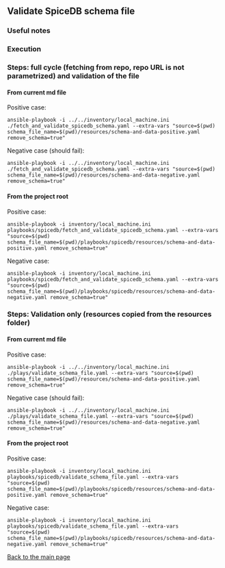 ## Validate SpiceDB schema file

### Useful notes

### Execution

### Steps: full cycle (fetching from repo, repo URL is not parametrized) and validation of the file
#### From current md file
Positive case:
```shell
ansible-playbook -i ../../inventory/local_machine.ini ./fetch_and_validate_spicedb_schema.yaml --extra-vars "source=$(pwd) schema_file_name=$(pwd)/resources/schema-and-data-positive.yaml remove_schema=true"
```
Negative case (should fail):
```shell
ansible-playbook -i ../../inventory/local_machine.ini ./fetch_and_validate_spicedb_schema.yaml --extra-vars "source=$(pwd) schema_file_name=$(pwd)/resources/schema-and-data-negative.yaml remove_schema=true"
```
#### From the project root
Positive case:
```shell
ansible-playbook -i inventory/local_machine.ini playbooks/spicedb/fetch_and_validate_spicedb_schema.yaml --extra-vars "source=$(pwd) schema_file_name=$(pwd)/playbooks/spicedb/resources/schema-and-data-positive.yaml remove_schema=true"
```
Negative case:
```shell
ansible-playbook -i inventory/local_machine.ini playbooks/spicedb/fetch_and_validate_spicedb_schema.yaml --extra-vars "source=$(pwd) schema_file_name=$(pwd)/playbooks/spicedb/resources/schema-and-data-negative.yaml remove_schema=true"
```
### Steps: Validation only (resources copied from the resources folder)
#### From current md file
Positive case:
```shell
ansible-playbook -i ../../inventory/local_machine.ini ./plays/validate_schema_file.yaml --extra-vars "source=$(pwd) schema_file_name=$(pwd)/resources/schema-and-data-positive.yaml remove_schema=true"
```
Negative case (should fail):
```shell
ansible-playbook -i ../../inventory/local_machine.ini ./plays/validate_schema_file.yaml --extra-vars "source=$(pwd) schema_file_name=$(pwd)/resources/schema-and-data-negative.yaml remove_schema=true"
```
#### From the project root
Positive case:
```shell
ansible-playbook -i inventory/local_machine.ini playbooks/spicedb/validate_schema_file.yaml --extra-vars "source=$(pwd) schema_file_name=$(pwd)/playbooks/spicedb/resources/schema-and-data-positive.yaml remove_schema=true"
```
Negative case:
```shell
ansible-playbook -i inventory/local_machine.ini playbooks/spicedb/validate_schema_file.yaml --extra-vars "source=$(pwd) schema_file_name=$(pwd)/playbooks/spicedb/resources/schema-and-data-negative.yaml remove_schema=true"
```

[Back to the main page](../../readme.md)
